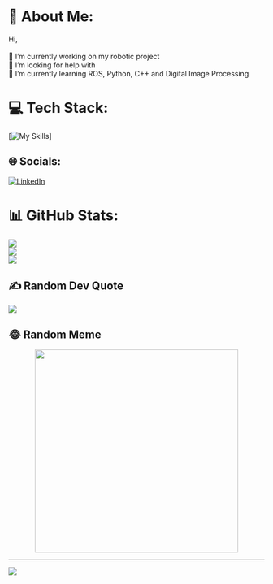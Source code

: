 # 💫 About Me:
Hi, <br><br>🔭 I’m currently working on my robotic project<br>🤝 I’m looking for help with <br>🌱 I’m currently learning ROS, Python, C++ and Digital Image Processing

# 💻 Tech Stack:
[![My Skills](https://skillicons.dev/icons?i=arduino,css,docker,figma,git,github,html,ai,linux,opencv,ps,py,raspberrypi,ros,selenium,&theme=dark)]

## 🌐 Socials:
[![LinkedIn](https://img.shields.io/badge/LinkedIn-%230077B5.svg?logo=linkedin&logoColor=white)](https://linkedin.com/in/allefenes) 

# 📊 GitHub Stats:
![](https://github-readme-stats.vercel.app/api?username=allefenes&theme=blue-green&hide_border=true&include_all_commits=true&count_private=false)<br/>
![](https://github-readme-streak-stats.herokuapp.com/?user=allefenes&theme=blue-green&hide_border=true)<br/>
![](https://github-readme-stats.vercel.app/api/top-langs/?username=allefenes&theme=blue-green&hide_border=true&include_all_commits=true&count_private=false&layout=compact)

## ✍️ Random Dev Quote  
![](https://quotes-github-readme.vercel.app/api?type=horizontal&theme=dark)

## 😂 Random Meme
<div align="center">
<img src='https://randommeme-five.vercel.app/' style="height: 400px;"/>
</div>

---

[![](https://visitcount.itsvg.in/api?id=allefenes&icon=6&color=4)](https://visitcount.itsvg.in)

<!-- Proudly created with GPRM ( https://gprm.itsvg.in ) -->
